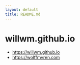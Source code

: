 ```yaml
---
layout: default
title: README.md
---
```


# willwm.github.io

* https://willwm.github.io
* https://wolffmyren.com

